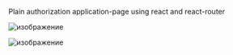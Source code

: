 Plain authorization application-page using react and react-router

![изображение](https://user-images.githubusercontent.com/61756803/138564494-99214a40-a962-40b0-800b-77ec84b17e6f.png)

![изображение](https://user-images.githubusercontent.com/61756803/138564521-09fd654c-6bb3-4d4b-9287-3c7dca05a2e1.png)
